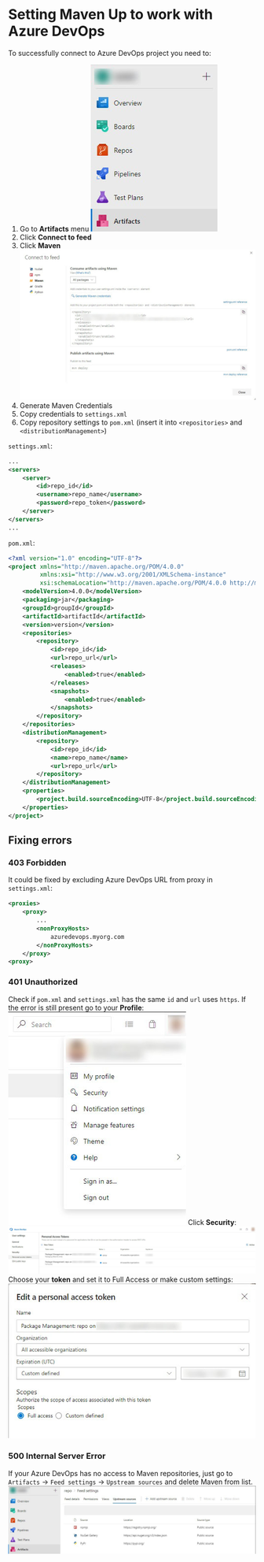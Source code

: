 # Setting Maven Up to work with Azure DevOps

To successfully connect to Azure DevOps project you need to:
1. Go to **Artifacts** menu
![](img/menu.jpg)
2. Click **Connect to feed**
3. Click **Maven**
![](img/connect-to-feed.jpg)
4. Generate Maven Credentials
5. Copy credentials to `settings.xml`
6. Copy repository settings to `pom.xml` (insert it into `<repositories>` and `<distributionManagement>`)

`settings.xml`:
```XML
...
<servers>
    <server>
        <id>repo_id</id>
        <username>repo_name</username>
        <password>repo_token</password>
    </server>
</servers>
...
```
`pom.xml`:
```XML
<?xml version="1.0" encoding="UTF-8"?>
<project xmlns="http://maven.apache.org/POM/4.0.0"
         xmlns:xsi="http://www.w3.org/2001/XMLSchema-instance"
         xsi:schemaLocation="http://maven.apache.org/POM/4.0.0 http://maven.apache.org/xsd/maven-4.0.0.xsd">
    <modelVersion>4.0.0</modelVersion>
    <packaging>jar</packaging>
    <groupId>groupId</groupId>
    <artifactId>artifactId</artifactId>
    <version>version</version>
    <repositories>
        <repository>
            <id>repo_id</id>
            <url>repo_url</url>
            <releases>
                <enabled>true</enabled>
            </releases>
            <snapshots>
                <enabled>true</enabled>
            </snapshots>
        </repository>
    </repositories>
    <distributionManagement>
        <repository>
            <id>repo_id</id>
            <name>repo_name</name>
            <url>repo_url</url>
        </repository>
    </distributionManagement>
    <properties>
        <project.build.sourceEncoding>UTF-8</project.build.sourceEncoding>
    </properties>
</project>
```

## Fixing errors

### 403 Forbidden

It could be fixed by excluding Azure DevOps URL from proxy in `settings.xml`:
```XML
<proxies>
    <proxy>
        ...
        <nonProxyHosts>
            azuredevops.myorg.com
        </nonProxyHosts>
    </proxy>
<proxy>
```

### 401 Unauthorized

Check if `pom.xml` and `settings.xml` has the same `id` and `url` uses `https`. 
If the error is still present go to your **Profile**:
![](img/profile.jpg)
Click **Security**:
![](img/personal_tokens.jpg)
Choose your **token** and set it to Full Access or make custom settings:
![](img/edit_token.jpg)


### 500 Internal Server Error

If your Azure DevOps has no access to Maven repositories, just go to `Artifacts` -> `Feed settings` -> `Upstream sources` and delete Maven from list.
![](img/upstream_sources.jpg)